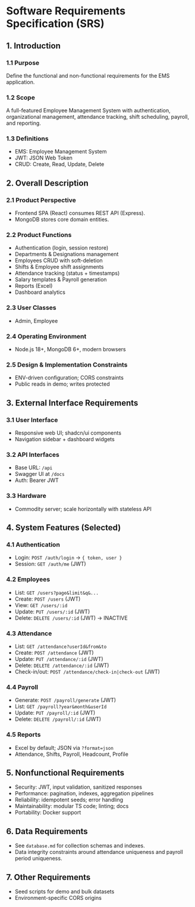 # Software Requirements Specification (SRS)

## 1. Introduction
### 1.1 Purpose
Define the functional and non-functional requirements for the EMS application.

### 1.2 Scope
A full-featured Employee Management System with authentication, organizational management, attendance tracking, shift scheduling, payroll, and reporting.

### 1.3 Definitions
- EMS: Employee Management System
- JWT: JSON Web Token
- CRUD: Create, Read, Update, Delete

## 2. Overall Description
### 2.1 Product Perspective
- Frontend SPA (React) consumes REST API (Express).
- MongoDB stores core domain entities.

### 2.2 Product Functions
- Authentication (login, session restore)
- Departments & Designations management
- Employees CRUD with soft-deletion
- Shifts & Employee shift assignments
- Attendance tracking (status + timestamps)
- Salary templates & Payroll generation
- Reports (Excel)
- Dashboard analytics

### 2.3 User Classes
- Admin, Employee

### 2.4 Operating Environment
- Node.js 18+, MongoDB 6+, modern browsers

### 2.5 Design & Implementation Constraints
- ENV-driven configuration; CORS constraints
- Public reads in demo; writes protected

## 3. External Interface Requirements
### 3.1 User Interface
- Responsive web UI; shadcn/ui components
- Navigation sidebar + dashboard widgets

### 3.2 API Interfaces
- Base URL: `/api`
- Swagger UI at `/docs`
- Auth: Bearer JWT

### 3.3 Hardware
- Commodity server; scale horizontally with stateless API

## 4. System Features (Selected)
### 4.1 Authentication
- Login: `POST /auth/login` → `{ token, user }`
- Session: `GET /auth/me` (JWT)

### 4.2 Employees
- List: `GET /users?page&limit&q&...`
- Create: `POST /users` (JWT)
- View: `GET /users/:id`
- Update: `PUT /users/:id` (JWT)
- Delete: `DELETE /users/:id` (JWT) → INACTIVE

### 4.3 Attendance
- List: `GET /attendance?userId&from&to`
- Create: `POST /attendance` (JWT)
- Update: `PUT /attendance/:id` (JWT)
- Delete: `DELETE /attendance/:id` (JWT)
- Check-in/out: `POST /attendance/check-in|check-out` (JWT)

### 4.4 Payroll
- Generate: `POST /payroll/generate` (JWT)
- List: `GET /payroll?year&month&userId`
- Update: `PUT /payroll/:id` (JWT)
- Delete: `DELETE /payroll/:id` (JWT)

### 4.5 Reports
- Excel by default; JSON via `?format=json`
- Attendance, Shifts, Payroll, Headcount, Profile

## 5. Nonfunctional Requirements
- Security: JWT, input validation, sanitized responses
- Performance: pagination, indexes, aggregation pipelines
- Reliability: idempotent seeds; error handling
- Maintainability: modular TS code; linting; docs
- Portability: Docker support

## 6. Data Requirements
- See `database.md` for collection schemas and indexes.
- Data integrity constraints around attendance uniqueness and payroll period uniqueness.

## 7. Other Requirements
- Seed scripts for demo and bulk datasets
- Environment-specific CORS origins

